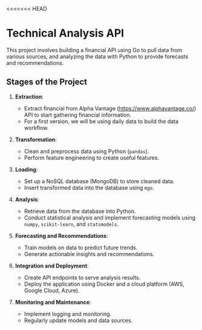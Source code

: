 <<<<<<< HEAD
#  Technical Analysis API 

This project involves building a financial API using Go to pull data from various sources, and analyzing the data with Python to provide forecasts and recommendations.

## Stages of the Project

1. **Extraction**:
   - Extract financial from Alpha Vantage (https://www.alphavantage.co/) API to start gathering financial information.
   - For a first version, we will be using daily data to build the data workflow.

2. **Transformation**:
   - Clean and preprocess data using Python (`pandas`).
   - Perform feature engineering to create useful features.

3. **Loading**:
   - Set up a NoSQL database (MongoDB) to store cleaned data.
   - Insert transformed data into the database using  `mgo`.

4. **Analysis**:
   - Retrieve data from the database into Python.
   - Conduct statistical analysis and implement forecasting models using `numpy`, `scikit-learn`, and `statsmodels`.

5. **Forecasting and Recommendations**:
   - Train models on data to predict future trends.
   - Generate actionable insights and recommendations.

6. **Integration and Deployment**:
   - Create API endpoints to serve analysis results.
   - Deploy the application using Docker and a cloud platform (AWS, Google Cloud, Azure).

7. **Monitoring and Maintenance**:
   - Implement logging and monitoring.
   - Regularly update models and data sources.

